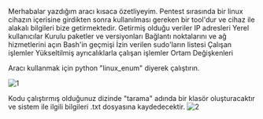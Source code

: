 Merhabalar yazdığım aracı kısaca özetliyeyim. Pentest sırasında bir linux cihazın içerisine girdikten sonra kullanılması gereken bir tool'dur ve cihaz ile alakalı bilgileri bize getirmektedir. 
Getirmiş olduğu veriler
IP adresleri
Yerel kullanıcılar
Kurulu paketler ve versiyonları
Bağlantı noktalarını ve ağ hizmetlerini açın
Bash'in geçmişi
İzin verilen sudo'ların listesi
Çalışan işlemler
Yükseltilmiş ayrıcalıklarla çalışan işlemler
Ortam Değişkenleri

Aracı kullanmak için python "linux_enum" diyerek çalıştırın.

![1](https://github.com/meisterlos/Linux_Enum/assets/81145753/ed20ccf8-5679-456c-b7ce-fa5e15cc6397)

Kodu çalıştırmış olduğunuz dizinde "tarama" adında bir klasör oluşturacaktır ve sistem ile ilgili bilgileri .txt dosyasına kaydedecektir.
![2](https://github.com/meisterlos/Linux_Enum/assets/81145753/e192771d-8d0d-4139-827e-fa01c133b46a)
